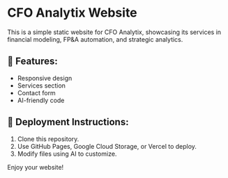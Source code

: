 # CFO Analytix Website

This is a simple static website for CFO Analytix, showcasing its services in financial modeling, FP&A automation, and strategic analytics.

## 📌 Features:
- Responsive design
- Services section
- Contact form
- AI-friendly code

## 🚀 Deployment Instructions:
1. Clone this repository.
2. Use GitHub Pages, Google Cloud Storage, or Vercel to deploy.
3. Modify files using AI to customize.

Enjoy your website!

